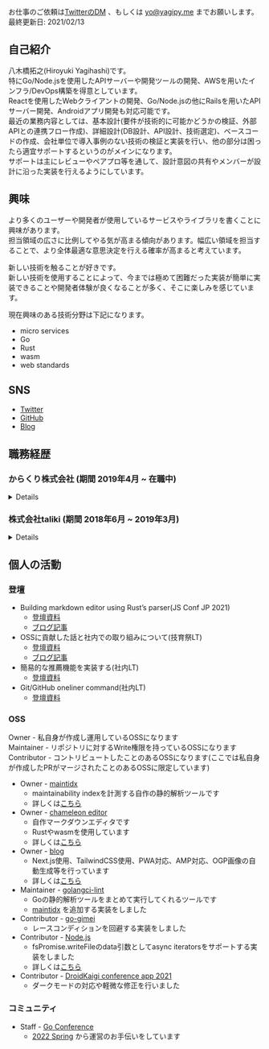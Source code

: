 お仕事のご依頼は[TwitterのDM](https://twitter.com/messages/compose?recipient_id=812979422554779648) 、もしくは yo@yagipy.me までお願いします。  
最終更新日: 2021/02/13

## 自己紹介
八木橋拓之(Hiroyuki Yagihashi)です。  
特にGo/Node.jsを使用したAPIサーバーや開発ツールの開発、AWSを用いたインフラ/DevOps構築を得意としています。  
Reactを使用したWebクライアントの開発、Go/Node.jsの他にRailsを用いたAPIサーバー開発、Androidアプリ開発も対応可能です。  
最近の業務内容としては、基本設計(要件が技術的に可能かどうかの検証、外部APIとの連携フロー作成)、詳細設計(DB設計、API設計、技術選定)、ベースコードの作成、会社単位で導入事例のない技術の検証と実装を行い、他の部分は困ったら適宜サポートするというのがメインになります。  
サポートは主にレビューやペアプロ等を通して、設計意図の共有やメンバーが設計に沿った実装を行えるようにしています。

## 興味
より多くのユーザーや開発者が使用しているサービスやライブラリを書くことに興味があります。  
担当領域の広さに比例してやる気が高まる傾向があります。幅広い領域を担当することで、より全体最適な意思決定を行える確率が高まると考えています。  

新しい技術を触ることが好きです。  
新しい技術を使用することによって、今までは極めて困難だった実装が簡単に実装できることや開発者体験が良くなることが多く、そこに楽しみを感じています。

現在興味のある技術分野は下記になります。
- micro services
- Go
- Rust
- wasm
- web standards

## SNS
- [Twitter](https://twitter.com/yagipy_)
- [GitHub](https://github.com/yagipy)
- [Blog](https://blog.yagipy.me)

## 職務経歴
### からくり株式会社 (期間 2019年4月 ~ 在職中)
<details>

2019年4月に新卒入社。  
テックリード(Webフロントエンド/バックエンド)、教育グループリーダー、ソフトウェアエンジニアを担当。

#### テックリードとして
<details>

Webフロントエンド/バックエンドに関する意思決定や設計、技術選定、レビューを担当。

- open apiやGraphQL、gRPCを使用したスキーマ駆動開発の導入
  - GraphQL(gqlgen, graphql-ruby, apollo-client)の導入
  - gRPCの導入(ruby, golangのサービス間通信、grpc-gatewayを使用したHTTP通信の提供)
- terraformを使用したIaCの導入
- Next.jsの導入
- Recoilの導入
- ECS on Fargateを使用した本番環境のDocker化
  - 開発環境でのみ使用されていたDockerを本番環境に導入
</details>

#### 教育グループリーダーとして
<details>

教育グループには各プラットフォームのテックリードが参加しており、会社レベルでの教育に関する施策の立案や実行を担当。  
エンジニア評価制度に関しても作成。
主に行った施策は下記になります。

- KPIの立案・作成・運用
- コンピテンシーマトリクスの立案・作成・運用
- エンジニアメンターシップ制度の立案・作成・実施・運用
- 研修制度のプラッシュアップ
- テックリードによる塾形式の勉強会の立案・実施
- ライブラリ/設計比較検討会の立案・実施
</details>

#### ソフトウェアエンジニアとして
<details style="background-color:lightgray">

抜粋しています。  
詳細については下記ブログにまとめています。  
[2021年の詳細](https://blog.yagipy.me/2021-in-review)  
[2020年の詳細](https://blog.yagipy.me/2020-in-review)

### オンライン診療アプリ(2021/11~現在)

#### 概要  
オンライン診療を行うアプリ。

#### 役割  
- Webフロントエンド、バックエンドのエンジニアリード
  - 要件定義(お客さんとのMTG、技術的な部分に関しての質問回答)
  - 基本設計(要件が技術的に可能かどうかの検証、外部APIとの連携フロー構築)
  - 詳細設計(DB設計、API設計、技術選定)
  - ベースコードの作成
  - 会社単位で導入事例のない技術の検証と実装
- Webフロントエンド、バックエンドのプロジェクトマネジメント(メンバー数5名)
  - スケジュール、進捗管理
  - 品質管理(レビュー、ペアプロ、テスト)
  - 業務委託面談

#### 技術
- Go
  - gqlgen
  - ent
- AWS
  - ECS on Fargate
  - Aurora
- React
  - vite
  - ChakraUI

#### 担当業務  
- gqlgen、entを使用したベースコードの構築

### 工事現場での無傷事故報告アプリ(2021/06~現在)

<概要>  
工事現場で無傷事故が発生した際に報告を行うモバイルアプリ、報告された内容を確認するWeb画面を作成しました。
今まで会社で使用していたサーバーサイドの言語はRubyとTypeScriptでしたが、この案件で初めてGoを導入しました。  
ただ、社内でGoを書ける人が少なかったので、アプリケーションレイヤをマイクロサービス化し部分的かつ段階的にGoを導入していきました。  
具体的にはゲートウェイサーバーはGo、他のサーバーは書けるメンバーが多く社内に知見がたまっているという点でRubyを採用しました。  
サービス間の通信はgRPCを使用しています。  
grpc-gatewayを使用して各クライアント(Webフロント、iOS、Android)にはREST APIを提供する形を取りました。  
このことによってgRPCを導入した影響を最小限にしつつ、スキーマファーストな開発を導入することに成功しました。  
インフラについても、今まではAWS EC2にAnsibleでプロビジョニングする形でしたが、サーバーレスかつコンテナ化を実現したいという理由で、ECS on Fargate上に構築しました。  
サーバーレスかつコンテナ化することで、インフラ管理コストの大幅な軽減、AutoScalingの容易化及び高速化、ベンダーロックインの回避を実現できました。

<役割>  
- Webフロントエンド、バックエンドのエンジニアリード
  - 要件定義(お客さんとのMTG、技術的な部分に関しての質問回答)
  - 基本設計(要件が技術的に可能かどうかの検証)
  - 詳細設計(技術選定)
  - ベースコードの作成
  - 会社単位で導入事例のない技術の検証と実装
- Webフロントエンド、バックエンドのプロジェクトマネジメント(メンバー数2名)
  - スケジュール、進捗管理
  - 品質管理(レビュー、ペアプロ、テスト)

<技術>  
- grpc-gateway
- Go
- Ruby

<担当業務>  


### 認証認可基盤システム(2020/10~現在)

<概要>  
管理画面とAPI開発がメインでした。(APIは15本あります。)  
管理画面がセキュリテイ要件を満たすためにEC2ホスティング、API側はAPI Gateway + Lambdaのマイクロサービス構成です。DBはRDSです。(コネクション管理はRDS Proxyを使用しています。)  
最初は取引会社さんの方でもAWSWebコンソールでインフラを変更する可能性があるということだったので、API全体の管理ライブラリは導入せず、デプロイや環境変数の切り替えはシェルスクリプトを使用していました。  
Serverless FrameworkやAWS SAMはインフラの設定に意図しない変更が出てしまうことを懸念して導入を見送っていました。  
ですが、取引会社さんの方で変更する部分が大体分かってきたというのもあり、大きな機能追加開発が入るタイミングでServerless Frameworkを導入しました。  
導入によって基盤全体の見通しが良くなっただけではなく、属人化の排除、インフラ設定の共通化、テスト環境と開発環境での実行が容易に出来るようになりました。   

<役割>
- Webフロントエンド、バックエンドのエンジニアリード
  - 要件定義(お客さんとのMTG、技術的な部分に関しての質問回答)
  - 基本設計(要件が技術的に可能かどうかの検証)
  - 詳細設計(技術選定)
  - ベースコードの作成
  - 会社単位で導入事例のない技術の検証と実装
- Webフロントエンド、バックエンドのプロジェクトマネジメント(メンバー数2名)
  - スケジュール、進捗管理
  - 品質管理(レビュー、ペアプロ、テスト)

<技術>  
- Serverless Framework
- Node.js(TypeScript)
  - prisma
- AWS
  - Lambda
  - API Gateway
  - EC2(踏み台サーバー、管理画面のホスティングサーバーとして使用)
  - RDS
  - RDS Proxy
- React
  - Next.js
  - TailwindCSS

<担当業務>
 

### 大手ハウスメーカー顧客管理サービス(2020/2 ~ 2020/6)

Web フロント(React)/バックエンド(Rails)を担当しました。  
主に React を使用して Web クライアントの実装を行っていました。  
react-pdf を使用したクライアント側での PDF 生成、複数ファイルのアップロード機能、react-table を使用した週次カレンダー機能等を実装しました。  
APIサーバーについてもいくつかAPIを実装しており、各区分ごとにソートを行う処理やパフォーマンスの最適化などを行いました。

### 大手メガネメーカー店舗向けサービス(2020/1 ~ 2020/9)

バックエンド(Rails)/Android(Java)をメインに開発してました。  
Railsアップグレード(4.2->5.2)、総合決済サービスを使用した決済機能のベース実装等を担当しました。
Android は楽天Pay、LINEPayの決済機能、クレジットカードのカメラ読み取り機能の実装を担当しました。

### 宿泊者管理サービス(2020/6 ~ 2020/9)

Webフロント/バックのリードとして、技術選定からアーキテクト、実装まで一通りの工程を担当しました。
Rails を使用した GraphQL サーバー構築、Next.js を使用した Web クライアント構築、terraform でのインフラ構築を担当しました。

</details>
</details>

### 株式会社taliki (期間 2018年6月 ~ 2019年3月)
<details>

インターンとして参画。  
SNS上で応援を集められるサービス「[ちあちあ](https://prtimes.jp/main/html/rd/p/000000003.000036295.html) 」のインフラ構築を担当。

#### 使用技術
- AWS
  - EC2
  - ELB
  - Route53
  - etc...
- Nginx
- PostgreSQL

#### 職務内容
- EC2上にDjango実行環境の構築
  - DB: PostgreSQL
  - Webサーバー: Nginx
- お名前.comからRoute53へのドメイン移管
- お名前.comからRoute53へDNSを変更

</details>

## 個人の活動
### 登壇
- Building markdown editor using Rust’s parser(JS Conf JP 2021)
  - [登壇資料](https://speakerdeck.com/yagipy/building-markdown-editor-using-rusts-parser)
  - [ブログ記事](https://blog.yagipy.me/jsconfjp-2021)
- OSSに貢献した話と社内での取り組みについて(技育祭LT)
  - [登壇資料](https://speakerdeck.com/yagipy/ossnigong-xian-sitahua-toshe-nei-tefalsequ-rizu-minituite)
  - [ブログ記事](https://blog.yagipy.me/geeksai-lt)
- 簡易的な推薦機能を実装する(社内LT)
  - [登壇資料](https://speakerdeck.com/yagipy/jian-yi-de-natui-jian-ji-neng-woshi-zhuang-suru)
- Git/GitHub oneliner command(社内LT)
  - [登壇資料](https://speakerdeck.com/yagipy/github-oneliner-command)

### OSS
Owner - 私自身が作成し運用しているOSSになります  
Maintainer - リポジトリに対するWrite権限を持っているOSSになります  
Contributor - コントリビュートしたことのあるOSSになります(ここでは私自身が作成したPRがマージされたことのあるOSSに限定しています)

- Owner - [maintidx](https://github.com/yagipy/maintidx)
  - maintainability indexを計測する自作の静的解析ツールです
  - 詳しくは[こちら](https://blog.yagipy.me/analyze-maintainability-index)
- Owner - [chameleon editor](https://cameleon-editor.netlify.app/)
  - 自作マークダウンエディタです
  - Rustやwasmを使用しています
  - 詳しくは[こちら](https://blog.yagipy.me/md-editor-with-rust-parser-on-the-web)
- Owner - [blog](https://blog.yagipy.me/)
  - Next.js使用、TailwindCSS使用、PWA対応、AMP対応、OGP画像の自動生成等を行っています
  - 詳しくは[こちら](https://blog.yagipy.me/build-blog)
- Maintainer - [golangci-lint](https://github.com/golangci/golangci-lint)
  - Goの静的解析ツールをまとめて実行してくれるツールです
  - [maintidx](https://github.com/yagipy/maintidx) を追加する実装をしました
- Contributor - [go-gimei](https://github.com/mattn/go-gimei)
  - レースコンディションを回避する実装をしました
- Contributor - [Node.js](https://github.com/nodejs/node)
  - fsPromise.writeFileのdata引数としてasync iteratorsをサポートする実装をしました
  - 詳しくは[こちら](https://blog.yagipy.me/nodejs-writefile-support-async-iterators)
- Contributor - [DroidKaigi conference app 2021](https://github.com/DroidKaigi/conference-app-2021)
  - ダークモードの対応や軽微な修正を行いました

### コミュニティ
- Staff - [Go Conference](https://gocon.jp) 
  - [2022 Spring](https://gocon.jp/2022spring/) から運営のお手伝いをしています
